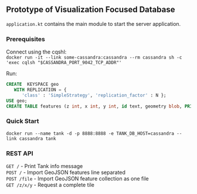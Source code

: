 ## Prototype of Visualization Focused Database

`application.kt` contains the main module to start the server application.

### Prerequisites
Connect using the cqshl:  
`docker run -it --link some-cassandra:cassandra --rm cassandra sh -c 'exec cqlsh "$CASSANDRA_PORT_9042_TCP_ADDR"'`

Run:
```sql
CREATE  KEYSPACE geo
   WITH REPLICATION = { 
      'class' : 'SimpleStrategy', 'replication_factor' : N };
USE geo;
CREATE TABLE features (z int, x int, y int, id text, geometry blob, PRIMARY KEY (z, x, y, id));
```


### Quick Start

`docker run --name tank -d -p 8888:8888 -e TANK_DB_HOST=cassandra --link cassandra tank`

### REST API

`GET /` - Print Tank info message  
`POST /` - Import GeoJSON features line separated  
`POST /file` -  Import GeoJSON feature collection as one file  
`GET /z/x/y` - Request a complete tile